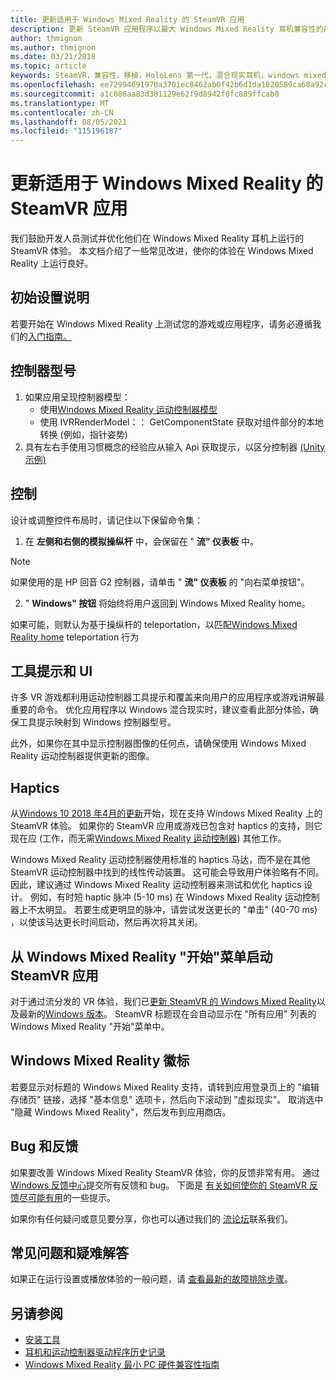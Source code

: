 ```yaml
---
title: 更新适用于 Windows Mixed Reality 的 SteamVR 应用
description: 更新 SteamVR 应用程序以最大 Windows Mixed Reality 耳机兼容性的最佳实践。
author: thmignon
ms.author: thmignon
ms.date: 03/21/2018
ms.topic: article
keywords: SteamVR，兼容性，移植，HoloLens 第一代，混合现实耳机，windows mixed reality 耳机，迁移，Windows 10，流，运动控制器，haptics
ms.openlocfilehash: ee72994691970a3701ec8462ab0f42b6d1da1820589ca68a92c9a78fe1c18a41
ms.sourcegitcommit: a1c086aa83d381129e62f9d8942f0fc889ffcab0
ms.translationtype: MT
ms.contentlocale: zh-CN
ms.lasthandoff: 08/05/2021
ms.locfileid: "115196187"
---
```

# <a name="updating-steamvr-apps-for-windows-mixed-reality"></a>更新适用于 Windows Mixed Reality 的 SteamVR 应用

我们鼓励开发人员测试并优化他们在 Windows Mixed Reality 耳机上运行的 SteamVR 体验。 本文档介绍了一些常见改进，使你的体验在 Windows Mixed Reality 上运行良好。

## <a name="initial-setup-instructions"></a>初始设置说明

若要开始在 Windows Mixed Reality 上测试您的游戏或应用程序，请务必遵循我们的[入门指南。](/windows/mixed-reality/enthusiast-guide/using-steamvr-with-windows-mixed-reality)

## <a name="controller-models"></a>控制器型号

1. 如果应用呈现控制器模型：
    * 使用[Windows Mixed Reality 运动控制器模型](../../design/motion-controllers.md#rendering-the-motion-controller-model)
    * 使用 IVRRenderModel：： GetComponentState 获取对组件部分的本地转换 (例如，指针姿势) 
2. 具有左右手使用习惯概念的经验应从输入 Api 获取提示，以区分控制器 [ (Unity 示例) ](../unity/motion-controllers-in-unity.md#unity-buttonaxis-mapping-table)

## <a name="controls"></a>控制

设计或调整控件布局时，请记住以下保留命令集：
1. 在 **左侧和右侧的模拟操纵杆** 中，会保留在 " **流" 仪表板** 中。

> [!NOTE]
> 如果使用的是 HP 回音 G2 控制器，请单击 " **流" 仪表板** 的 "向右菜单按钮"。

2. " **Windows" 按钮** 将始终将用户返回到 Windows Mixed Reality home。

如果可能，则默认为基于操纵杆的 teleportation，以匹配[Windows Mixed Reality home](../../discover/navigating-the-windows-mixed-reality-home.md#getting-around-your-home) teleportation 行为

## <a name="tooltips-and-ui"></a>工具提示和 UI

许多 VR 游戏都利用运动控制器工具提示和覆盖来向用户的应用程序或游戏讲解最重要的命令。 优化应用程序以 Windows 混合现实时，建议查看此部分体验，确保工具提示映射到 Windows 控制器型号。

此外，如果你在其中显示控制器图像的任何点，请确保使用 Windows Mixed Reality 运动控制器提供更新的图像。

## <a name="haptics"></a>Haptics

从[Windows 10 2018 年4月的更新](/windows/mixed-reality/enthusiast-guide/release-notes-april-2018)开始，现在支持 Windows Mixed Reality 上的 SteamVR 体验。 如果你的 SteamVR 应用或游戏已包含对 haptics 的支持，则它现在应 (工作，而无需[Windows Mixed Reality 运动控制器](../../design/motion-controllers.md)) 其他工作。

Windows Mixed Reality 运动控制器使用标准的 haptics 马达，而不是在其他 SteamVR 运动控制器中找到的线性传动装置。 这可能会导致用户体验略有不同。 因此，建议通过 Windows Mixed Reality 运动控制器来测试和优化 haptics 设计。 例如，有时短 haptic 脉冲 (5-10 ms) 在 Windows Mixed Reality 运动控制器上不太明显。 若要生成更明显的脉冲，请尝试发送更长的 "单击" (40-70 ms) ，以使该马达更长时间启动，然后再次将其关闭。

## <a name="launching-steamvr-apps-from-windows-mixed-reality-start-menu"></a>从 Windows Mixed Reality "开始"菜单启动 SteamVR 应用

对于通过流分发的 VR 体验，我们已[更新 SteamVR 的 Windows Mixed Reality](https://steamcommunity.com/games/719950/announcements/detail/1687045485866139800)以及最新的[Windows 版本](https://insider.windows.com)。 SteamVR 标题现在会自动显示在 "所有应用" 列表的 Windows Mixed Reality "开始"菜单中。

## <a name="windows-mixed-reality-logo"></a>Windows Mixed Reality 徽标

若要显示对标题的 Windows Mixed Reality 支持，请转到应用登录页上的 "编辑存储页" 链接，选择 "基本信息" 选项卡，然后向下滚动到 "虚拟现实"。 取消选中 "隐藏 Windows Mixed Reality"，然后发布到应用商店。

## <a name="bugs-and-feedback"></a>Bug 和反馈

如果要改善 Windows Mixed Reality SteamVR 体验，你的反馈非常有用。 通过[Windows 反馈中心](/windows/mixed-reality/enthusiast-guide/filing-feedback)提交所有反馈和 bug。 下面是 [有关如何使你的 SteamVR 反馈尽可能有用](/windows/mixed-reality/enthusiast-guide/using-steamvr-with-windows-mixed-reality#sharing-feedback-on-steamvr)的一些提示。

如果你有任何疑问或意见要分享，你也可以通过我们的 [流论坛](https://steamcommunity.com/app/719950/discussions/)联系我们。

## <a name="faqs-and-troubleshooting"></a>常见问题和疑难解答

如果正在运行设置或播放体验的一般问题，请 [查看最新的故障排除步骤](/windows/mixed-reality/enthusiast-guide/troubleshooting-windows-mixed-reality#steamvr)。

## <a name="see-also"></a>另请参阅

* [安装工具](../install-the-tools.md)
* [耳机和运动控制器驱动程序历史记录](/windows/mixed-reality/enthusiast-guide/mixed-reality-software)
* [Windows Mixed Reality 最小 PC 硬件兼容性指南](/windows/mixed-reality/enthusiast-guide/windows-mixed-reality-minimum-pc-hardware-compatibility-guidelines)
